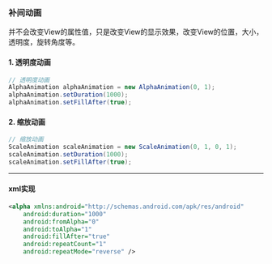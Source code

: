 ### 补间动画
并不会改变View的属性值，只是改变View的显示效果，改变View的位置，大小，透明度，旋转角度等。

#### 1. 透明度动画
```java
// 透明度动画
AlphaAnimation alphaAnimation = new AlphaAnimation(0, 1);
alphaAnimation.setDuration(1000);
alphaAnimation.setFillAfter(true);
```

#### 2. 缩放动画
```java
// 缩放动画
ScaleAnimation scaleAnimation = new ScaleAnimation(0, 1, 0, 1);
scaleAnimation.setDuration(1000);
scaleAnimation.setFillAfter(true);
```
----------
#### xml实现
```xml
<alpha xmlns:android="http://schemas.android.com/apk/res/android"
    android:duration="1000"
    android:fromAlpha="0"
    android:toAlpha="1"
    android:fillAfter="true"
    android:repeatCount="1"
    android:repeatMode="reverse" />
```